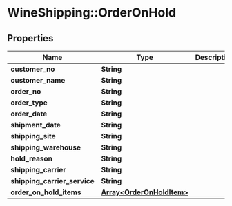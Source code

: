 # WineShipping::OrderOnHold

## Properties
Name | Type | Description | Notes
------------ | ------------- | ------------- | -------------
**customer_no** | **String** |  | [optional] 
**customer_name** | **String** |  | [optional] 
**order_no** | **String** |  | [optional] 
**order_type** | **String** |  | [optional] 
**order_date** | **String** |  | [optional] 
**shipment_date** | **String** |  | [optional] 
**shipping_site** | **String** |  | [optional] 
**shipping_warehouse** | **String** |  | [optional] 
**hold_reason** | **String** |  | [optional] 
**shipping_carrier** | **String** |  | [optional] 
**shipping_carrier_service** | **String** |  | [optional] 
**order_on_hold_items** | [**Array&lt;OrderOnHoldItem&gt;**](OrderOnHoldItem.md) |  | [optional] 


